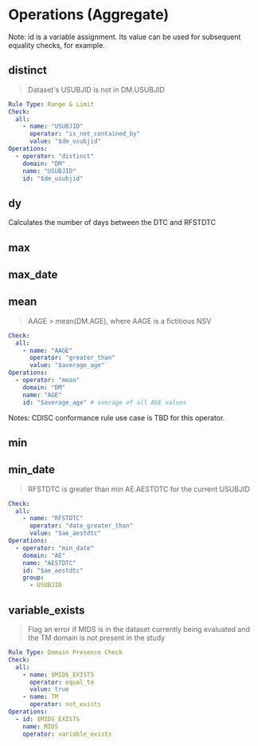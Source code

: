 # Operations (Aggregate)

Note: id is a variable assignment. Its value can be used for subsequent equality checks, for example.

## distinct

> Dataset's USUBJID is not in DM.USUBJID

```yaml
Rule Type: Range & Limit
Check:
  all:
    - name: "USUBJID"
      operator: "is_not_contained_by"
      value: "$dm_usubjid"
Operations:
  - operator: "distinct"
    domain: "DM"
    name: "USUBJID"
    id: "$dm_usubjid"
```

## dy

Calculates the number of days between the DTC and RFSTDTC

## max

## max_date

## mean

> AAGE > mean(DM.AGE), where AAGE is a fictitious NSV

```yaml
Check:
  all:
    - name: "AAGE"
      operator: "greater_than"
      value: "$average_age"
Operations:
  - operator: "mean"
    domain: "DM"
    name: "AGE"
    id: "$average_age" # average of all AGE values
```

Notes: CDISC conformance rule use case is TBD for this operator.

## min

## min_date

> RFSTDTC is greater than min AE.AESTDTC for the current USUBJID

```yaml
Check:
  all:
    - name: "RFSTDTC"
      operator: "date_greater_than"
      value: "$ae_aestdtc"
Operations:
  - operator: "min_date"
    domain: "AE"
    name: "AESTDTC"
    id: "$ae_aestdtc"
    group:
      - USUBJID
```

## variable_exists

> Flag an error if MIDS is in the dataset currently being evaluated and the TM domain is not present in the study

```yaml
Rule Type: Domain Presence Check
Check:
  all:
    - name: $MIDS_EXISTS
      operator: equal_to
      value: true
    - name: TM
      operator: not_exists
Operations:
  - id: $MIDS_EXISTS
    name: MIDS
    operator: variable_exists
```
